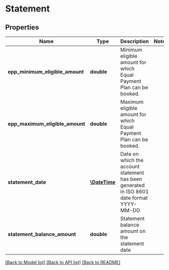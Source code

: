 # Statement

## Properties
Name | Type | Description | Notes
------------ | ------------- | ------------- | -------------
**epp_minimum_eligible_amount** | **double** | Minimum eligible amount for which Equal Payment Plan can be booked. | 
**epp_maximum_eligible_amount** | **double** | Maximum eligible amount for which Equal Payment Plan can be booked. | 
**statement_date** | [**\DateTime**](\DateTime.md) | Date on which the account statement has been generated in ISO 8601 date format YYYY-MM-DD | 
**statement_balance_amount** | **double** | Statement balance amount on the statement date | 

[[Back to Model list]](../../README.md#documentation-for-models) [[Back to API list]](../../README.md#documentation-for-api-endpoints) [[Back to README]](../../README.md)

